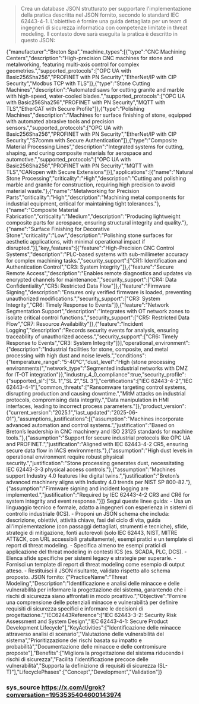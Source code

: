 > Crea un database JSON strutturato per supportare l'implementazione della pratica descritta nel JSON fornito,
secondo lo standard IEC 62443-4-1.
L'obiettivo è fornire una guida dettagliata per un team di ingegneri di sicurezza informatica
con competenze limitate in threat modeling.
Il contesto dove sarà eseguita la pratica è descritto in questo JSON:
<contesto> 
{"manufacturer":"Breton Spa","machine_types":[{"type":"CNC Machining Centers","description":"High-precision CNC machines for stone and metalworking, featuring multi-axis control for complex geometries.","supported_protocols":["OPC UA with Basic256Sha256","PROFINET with PN Security","EtherNet/IP with CIP Security","Modbus TCP with TLS"]},{"type":"Stone Cutting Machines","description":"Automated saws for cutting granite and marble with high-speed, water-cooled blades.","supported_protocols":["OPC UA with Basic256Sha256","PROFINET with PN Security","MQTT with TLS","EtherCAT with Secure Profile"]},{"type":"Polishing Machines","description":"Machines for surface finishing of stone, equipped with automated abrasive tools and precision sensors.","supported_protocols":["OPC UA with Basic256Sha256","PROFINET with PN Security","EtherNet/IP with CIP Security","S7comm with Secure Authentication"]},{"type":"Composite Material Processing Lines","description":"Integrated systems for cutting, shaping, and curing composite materials for aerospace and automotive.","supported_protocols":["OPC UA with Basic256Sha256","PROFINET with PN Security","MQTT with TLS","CANopen with Secure Extensions"]}],"applications":[{"name":"Natural Stone Processing","criticality":"High","description":"Cutting and polishing marble and granite for construction, requiring high precision to avoid material waste."},{"name":"Metalworking for Precision Parts","criticality":"High","description":"Machining metal components for industrial equipment, critical for maintaining tight tolerances."},{"name":"Composite Material Fabrication","criticality":"Medium","description":"Producing lightweight composite parts for aerospace, ensuring structural integrity and quality."},{"name":"Surface Finishing for Decorative Stone","criticality":"Low","description":"Polishing stone surfaces for aesthetic applications, with minimal operational impact if disrupted."}],"key_features":[{"feature":"High-Precision CNC Control Systems","description":"PLC-based systems with sub-millimeter accuracy for complex machining tasks.","security_support":["CR1: Identification and Authentication Control","CR3: System Integrity"]},{"feature":"Secure Remote Access","description":"Enables remote diagnostics and updates via encrypted channels for maintenance.","security_support":["CR4: Data Confidentiality","CR5: Restricted Data Flow"]},{"feature":"Firmware Signing","description":"Ensures only verified firmware is loaded, preventing unauthorized modifications.","security_support":["CR3: System Integrity","CR6: Timely Response to Events"]},{"feature":"Network Segmentation Support","description":"Integrates with OT network zones to isolate critical control functions.","security_support":["CR5: Restricted Data Flow","CR7: Resource Availability"]},{"feature":"Incident Logging","description":"Records security events for analysis, ensuring traceability of unauthorized access.","security_support":["CR6: Timely Response to Events","CR3: System Integrity"]}],"operational_environment":{"description":"Industrial facilities for stone, composite, and metal processing with high dust and noise levels.","conditions":{"temperature_range":"5-40°C","dust_level":"High (stone processing environments)","network_type":"Segmented industrial networks with DMZ for IT-OT integration"}},"industry_4_0_compliance":true,"security_profile":{"supported_sl":["SL 1","SL 2","SL 3"],"certifications":["IEC 62443-4-2","IEC 62443-4-1"],"common_threats":["Ransomware targeting control systems, disrupting production and causing downtime.","MitM attacks on industrial protocols, compromising data integrity.","Data manipulation in HMI interfaces, leading to incorrect process parameters."]},"product_version":{"current_version":"2025.1","last_updated":"2025-06-01"},"assumptions_justifications":[{"assumption":"Machines incorporate advanced automation and control systems.","justification":"Based on Breton’s leadership in CNC machinery and ISO 23125 standards for machine tools."},{"assumption":"Support for secure industrial protocols like OPC UA and PROFINET.","justification":"Aligned with IEC 62443-4-2 CR5, ensuring secure data flow in IACS environments."},{"assumption":"High dust levels in operational environment require robust physical security.","justification":"Stone processing generates dust, necessitating IEC 62443-3-3 physical access controls."},{"assumption":"Machines support Industry 4.0 features like digital twins.","justification":"Breton’s advanced machinery aligns with Industry 4.0 trends per NIST SP 800-82."},{"assumption":"Firmware signing and incident logging are implemented.","justification":"Required by IEC 62443-4-2 CR3 and CR6 for system integrity and event response."}]} 
</contesto> 
Segui queste linee guida:
- Usa un linguaggio tecnico e formale, adatto a ingegneri con esperienza in sistemi di controllo industriale (ICS).
- Proponi un JSON schema che includa: descrizione, obiettivi, attività chiave, fasi del ciclo di vita,
guida all'implementazione (con passaggi dettagliati, strumenti e tecniche), sfide, strategie di mitigazione,
fonti autorevoli (solo IEC 62443, NIST, MITRE ATT&CK, con URL accessibili gratuitamente),
esempi pratici e un template di report di threat modeling.
- Specifica almeno tre esempi pratici di applicazione del threat modeling
in contesti ICS (es. SCADA, PLC, DCS).
- Elenca sfide specifiche per sistemi legacy e strategie per superarle.
- Fornisci un template di report di threat modeling come esempio di output atteso.
- Restituisci il JSON risultante, validato rispetto allo schema proposto.
JSON fornito:
<json> 
{"PracticeName":"Threat Modeling","Description":"Identificazione e analisi delle minacce e delle vulnerabilità per informare la progettazione del sistema, garantendo che i rischi di sicurezza siano affrontati in modo proattivo.","Objective":"Fornire una comprensione delle potenziali minacce e vulnerabilità per definire requisiti di sicurezza specifici e informare le decisioni di progettazione.","IEC62443Reference":["IEC 62443-3-2: Security Risk Assessment and System Design","IEC 62443-4-1: Secure Product Development Lifecycle"],"KeyActivities":["Identificazione delle minacce attraverso analisi di scenario","Valutazione delle vulnerabilità del sistema","Prioritizzazione dei rischi basata su impatto e probabilità","Documentazione delle minacce e delle contromisure proposte"],"Benefits":["Migliora la progettazione del sistema riducendo i rischi di sicurezza","Facilita l'identificazione precoce delle vulnerabilità","Supporta la definizione di requisiti di sicurezza (SL-T)"],"LifecyclePhases":["Concept","Development","Validation"]} 
</json> 

### sys_source https://x.com/i/grok?conversation=1953535404600143974